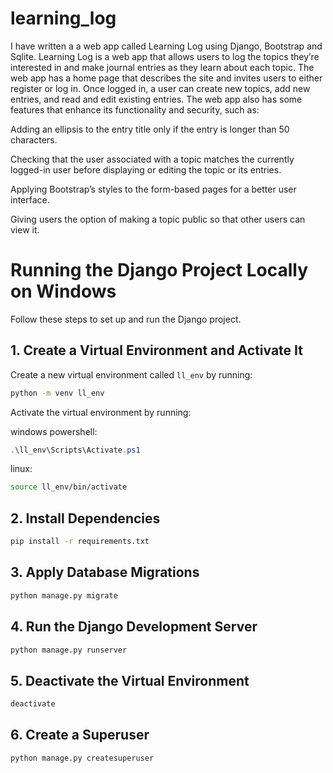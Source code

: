 ﻿# learning_log

I have written a a web app called Learning Log using Django, Bootstrap and Sqlite. Learning Log is a web app that allows users to log the topics they’re interested in and make journal entries as they learn about each topic. The web app has a home page that describes the site and invites users to either register or log in. Once logged in, a user can create new topics, add new entries, and read and edit existing entries. The web app also has some features that 
enhance its functionality and security, such as:


Adding an ellipsis to the entry title only if the entry is longer than 50 characters.

Checking that the user associated with a topic matches the currently logged-in user before displaying or editing the topic or its entries.

Applying Bootstrap’s styles to the form-based pages for a better user interface.

Giving users the option of making a topic public so that other users can view it.

# Running the Django Project Locally on Windows

Follow these steps to set up and run the Django project.

## 1. Create a Virtual Environment and Activate It

Create a new virtual environment called `ll_env` by running:

```bash
python -m venv ll_env

```

Activate the virtual environment by running:

windows powershell:
```powershell
.\ll_env\Scripts\Activate.ps1
```

linux:
```bash
source ll_env/bin/activate
```

## 2. Install Dependencies

```bash
pip install -r requirements.txt
```

## 3. Apply Database Migrations

```bash
python manage.py migrate
```

## 4. Run the Django Development Server

```bash
python manage.py runserver
```

## 5. Deactivate the Virtual Environment

```bash
deactivate
```

## 6. Create a Superuser

```bash
python manage.py createsuperuser
```
